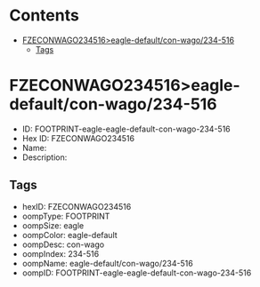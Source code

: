 



Contents
========

* [FZECONWAGO234516>eagle-default/con-wago/234-516](#fzeconwago234516eagle-defaultcon-wago234-516)
	* [Tags](#tags)

# FZECONWAGO234516>eagle-default/con-wago/234-516

- ID: FOOTPRINT-eagle-eagle-default-con-wago-234-516
- Hex ID: FZECONWAGO234516
- Name: 
- Description: 

## Tags

- hexID: FZECONWAGO234516
- oompType: FOOTPRINT
- oompSize: eagle
- oompColor: eagle-default
- oompDesc: con-wago
- oompIndex: 234-516
- oompName: eagle-default/con-wago/234-516
- oompID: FOOTPRINT-eagle-eagle-default-con-wago-234-516
